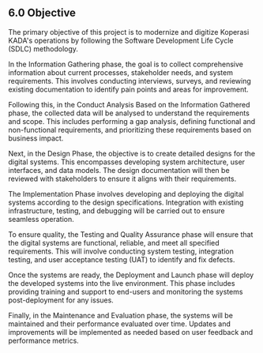 ## 6.0 Objective

<p>The primary objective of this project is to modernize and digitize Koperasi KADA's operations by following the Software Development Life Cycle (SDLC) methodology. 

  

In the Information Gathering phase, the goal is to collect comprehensive information about current processes, stakeholder needs, and system requirements. This involves conducting interviews, surveys, and reviewing existing documentation to identify pain points and areas for improvement.  

  

Following this, in the Conduct Analysis Based on the Information Gathered phase, the collected data will be analysed to understand the requirements and scope. This includes performing a gap analysis, defining functional and non-functional requirements, and prioritizing these requirements based on business impact.  

  

Next, in the Design Phase, the objective is to create detailed designs for the digital systems. This encompasses developing system architecture, user interfaces, and data models. The design documentation will then be reviewed with stakeholders to ensure it aligns with their requirements.  

  

The Implementation Phase involves developing and deploying the digital systems according to the design specifications. Integration with existing infrastructure, testing, and debugging will be carried out to ensure seamless operation.  

  

To ensure quality, the Testing and Quality Assurance phase will ensure that the digital systems are functional, reliable, and meet all specified requirements. This will involve conducting system testing, integration testing, and user acceptance testing (UAT) to identify and fix defects.  
</p>
  

Once the systems are ready, the Deployment and Launch phase will deploy the developed systems into the live environment. This phase includes providing training and support to end-users and monitoring the systems post-deployment for any issues. 

Finally, in the Maintenance and Evaluation phase, the systems will be maintained and their performance evaluated over time. Updates and improvements will be implemented as needed based on user feedback and performance metrics. 
